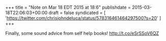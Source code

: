 +++
title = "Note on Mar 18 EDT 2015 at 18:6"
publishdate = 2015-03-18T22:06:03+00:00
draft = false
syndicated = [ 'https://twitter.com/chrisjohndeluca/status/578316461464297500?s=20' ]
+++

Finally, some sound advice from self help books! http://t.co/eSrSSoV6QZ
